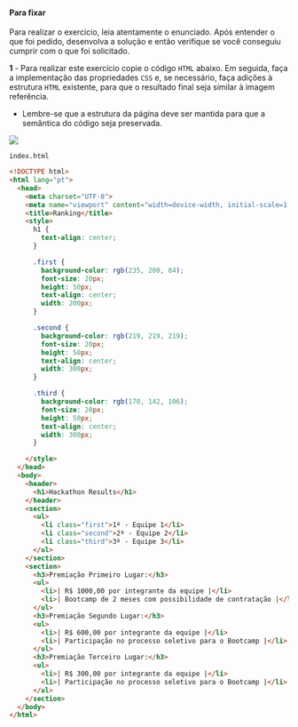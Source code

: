 #### Para fixar

Para realizar o exercício, leia atentamente o enunciado. Após entender o que foi pedido, desenvolva a solução e então verifique se você conseguiu cumprir com o que foi solicitado.

**1** - Para realizar este exercício copie o código  `HTML`  abaixo. Em seguida, faça a implementação das propriedades  `CSS`  e, se necessário, faça adições à estrutura  `HTML`  existente, para que o resultado final seja similar à imagem referência.

-   Lembre-se que a estrutura da página deve ser mantida para que a semântica do código seja preservada.

![](https://s3.us-east-2.amazonaws.com/assets.app.betrybe.com/fundamentals/html-css/images/podium-final-fdcdc425aade8216b9e3c4b0eab234fc.png)


`index.html`


```html
<!DOCTYPE html>
<html lang="pt">
  <head>
    <meta charset="UTF-8">
    <meta name="viewport" content="width=device-width, initial-scale=1.0">
    <title>Ranking</title>
    <style>
      h1 {
        text-align: center;
      }

      .first {
        background-color: rgb(235, 200, 84);
        font-size: 20px;
        height: 50px;
        text-align: center;
        width: 200px;
      }

      .second {
        background-color: rgb(219, 219, 219);
        font-size: 20px;
        height: 50px;
        text-align: center;
        width: 300px;
      }

      .third {
        background-color: rgb(170, 142, 106);
        font-size: 20px;
        height: 50px;
        text-align: center;
        width: 300px;
      }

    </style>
  </head>
  <body>
    <header>
      <h1>Hackathon Results</h1>
    </header>
    <section>
      <ul>
        <li class="first">1º - Equipe 1</li>
        <li class="second">2º - Equipe 2</li>
        <li class="third">3º - Equipe 3</li>
      </ul>
    </section>
    <section>
      <h3>Premiação Primeiro Lugar:</h3>
      <ul>
        <li>| R$ 1000,00 por integrante da equipe |</li>
        <li>| Bootcamp de 2 meses com possibilidade de contratação |</li>
      </ul>
      <h3>Premiação Segundo Lugar:</h3>
      <ul>
        <li>| R$ 600,00 por integrante da equipe |</li>
        <li>| Participação no processo seletivo para o Bootcamp |</li>
      </ul>
      <h3>Premiação Terceiro Lugar:</h3>
      <ul>
        <li>| R$ 300,00 por integrante da equipe |</li>
        <li>| Participação no processo seletivo para o Bootcamp |</li>
      </ul>
    </section>
  </body>
</html>
```